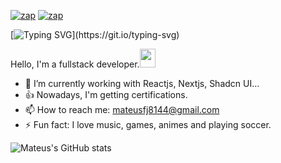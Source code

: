 [![zap](https://img.shields.io/badge/Instagram-E4405F?style=for-the-badge&logo=instagram&logoColor=white)](https://www.instagram.com/mateus_fjj/)
[![zap](https://img.shields.io/badge/LinkedIn-0077B5?style=for-the-badge&logo=linkedin&logoColor=white)](https://www.linkedin.com/in/mateus-sousa-a9465325b/)

[![Typing SVG](https://readme-typing-svg.herokuapp.com?lines=Hi%2C+I'm+happy+because+you+are+here!!!)](https://git.io/typing-svg)

Hello, I'm a fullstack developer.<a href="https://www.gautamkrishnar.com/"><img src="https://media.giphy.com/media/hvRJCLFzcasrR4ia7z/giphy.gif" width="25px" height="30px"></a>

- 🍃 I’m currently working with Reactjs, Nextjs, Shadcn UI...
- 👍 Nowadays, I'm getting certifications.
- 📫 How to reach me: mateusfj8144@gmail.com
- ⚡ Fun fact: I love music, games, animes and playing soccer.


![Mateus's GitHub stats](https://github-readme-stats.vercel.app/api?username=mateusfj&show_icons=true&theme=radical&count_private=true&token=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)
